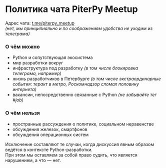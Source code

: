 # Политика чата PiterPy Meetup

Адрес чата: [t.me/piterpy_meetup](https://t.me/piterpy_meetup)  
_(нет, мы принципиально и по соображениям удобства не уходим из телеграма)_

### О чём можно

- Python и сопутствующая экосистема
- мир разработки вокруг
- инфраструктура под разработку _(в том числе блокировка телеграма, например)_
- жизнь разработчиков в Петербурге _(в том числе экстраординарные события: теракт в метро, Роскомнадзор сломал половину интернета)_
- вакансии, непосредственно связанные с Python _(не забывайте тег #job)_

### О чём нельзя

- пространные рассуждения о политике, социальном неравенстве
- обсуждения железок, смартфонов
- обсуждения операционных систем

Исключение составляют те случаи, когда дискуссия явным образом ведётся в контексте Python-разработки.  
При этом мы оставляем за собой право судить, что является нарушением, а что — нет.  
